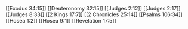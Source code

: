 [[Exodus 34:15]]
[[Deuteronomy 32:15]]
[[Judges 2:12]]
[[Judges 2:17]]
[[Judges 8:33]]
[[2 Kings 17:7]]
[[2 Chronicles 25:14]]
[[Psalms 106:34]]
[[Hosea 1:2]]
[[Hosea 9:1]]
[[Revelation 17:5]]
